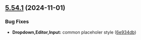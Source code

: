 ## [5.54.1](https://github.com/taskany-inc/bricks/compare/v5.54.0...v5.54.1) (2024-11-01)


### Bug Fixes

* **Dropdown,Editor,Input:** common placeholer style ([6e934db](https://github.com/taskany-inc/bricks/commit/6e934dbc2530b50fe7ac1e59e1dff9362791714f))

